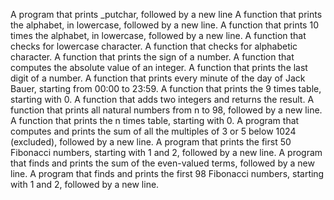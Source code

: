 A program that prints _putchar, followed by a new line
A function that prints the alphabet, in lowercase, followed by a new line.
A function that prints 10 times the alphabet, in lowercase, followed by a new line.
A function that checks for lowercase character.
A function that checks for alphabetic character.
A function that prints the sign of a number.
A function that computes the absolute value of an integer.
A function that prints the last digit of a number.
A function that prints every minute of the day of Jack Bauer, starting from 00:00 to 23:59.
A function that prints the 9 times table, starting with 0.
A function that adds two integers and returns the result.
A function that prints all natural numbers from n to 98, followed by a new line.
A function that prints the n times table, starting with 0.
A program that computes and prints the sum of all the multiples of 3 or 5 below 1024 (excluded), followed by a new line.
A program that prints the first 50 Fibonacci numbers, starting with 1 and 2, followed by a new line.
A program that finds and prints the sum of the even-valued terms, followed by a new line.
A program that finds and prints the first 98 Fibonacci numbers, starting with 1 and 2, followed by a new line.
